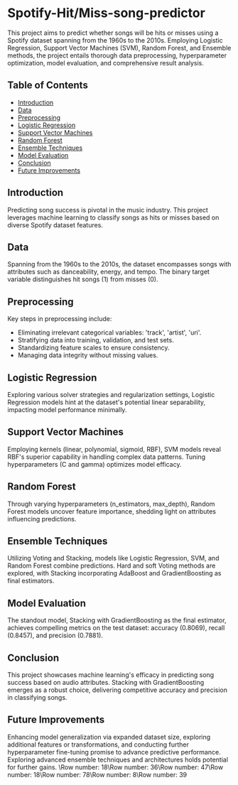 # Spotify-Hit/Miss-song-predictor

This project aims to predict whether songs will be hits or misses using a Spotify dataset spanning from the 1960s to the 2010s. Employing Logistic Regression, Support Vector Machines (SVM), Random Forest, and Ensemble methods, the project entails thorough data preprocessing, hyperparameter optimization, model evaluation, and comprehensive result analysis.

## Table of Contents
- [Introduction](#introduction)
- [Data](#data)
- [Preprocessing](#preprocessing)
- [Logistic Regression](#logistic-regression)
- [Support Vector Machines](#support-vector-machines)
- [Random Forest](#random-forest)
- [Ensemble Techniques](#ensemble-techniques)
- [Model Evaluation](#model-evaluation)
- [Conclusion](#conclusion)
- [Future Improvements](#future-improvements)

## Introduction

Predicting song success is pivotal in the music industry. This project leverages machine learning to classify songs as hits or misses based on diverse Spotify dataset features.

## Data

Spanning from the 1960s to the 2010s, the dataset encompasses songs with attributes such as danceability, energy, and tempo. The binary target variable distinguishes hit songs (1) from misses (0).

## Preprocessing

Key steps in preprocessing include:
- Eliminating irrelevant categorical variables: 'track', 'artist', 'uri'.
- Stratifying data into training, validation, and test sets.
- Standardizing feature scales to ensure consistency.
- Managing data integrity without missing values.

## Logistic Regression

Exploring various solver strategies and regularization settings, Logistic Regression models hint at the dataset's potential linear separability, impacting model performance minimally.

## Support Vector Machines

Employing kernels (linear, polynomial, sigmoid, RBF), SVM models reveal RBF's superior capability in handling complex data patterns. Tuning hyperparameters (C and gamma) optimizes model efficacy.

## Random Forest

Through varying hyperparameters (n_estimators, max_depth), Random Forest models uncover feature importance, shedding light on attributes influencing predictions.

## Ensemble Techniques

Utilizing Voting and Stacking, models like Logistic Regression, SVM, and Random Forest combine predictions. Hard and soft Voting methods are explored, with Stacking incorporating AdaBoost and GradientBoosting as final estimators.

## Model Evaluation

The standout model, Stacking with GradientBoosting as the final estimator, achieves compelling metrics on the test dataset: accuracy (0.8069), recall (0.8457), and precision (0.7881).

## Conclusion

This project showcases machine learning's efficacy in predicting song success based on audio attributes. Stacking with GradientBoosting emerges as a robust choice, delivering competitive accuracy and precision in classifying songs.

## Future Improvements

Enhancing model generalization via expanded dataset size, exploring additional features or transformations, and conducting further hyperparameter fine-tuning promise to advance predictive performance. Exploring advanced ensemble techniques and architectures holds potential for further gains.
\Row number: 18\Row number: 36\Row number: 47\Row number: 18\Row number: 78\Row number: 8\Row number: 39